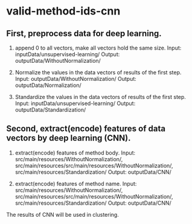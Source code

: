 # valid-method-ids-cnn

## First, preprocess data for deep learning.
1. append 0 to all vectors, make all vectors hold the same size.
Input: inputData/unsupervised-learning/
Output: outputData/WithoutNormalization/

2. Normalize the values in the data vectors of results of the first step.
Input: outputData/WithoutNormalization/
Output: outputData/Normalization/

3. Standardize the values in the data vectors of results of the first step.
Input: inputData/unsupervised-learning/
Output: outputData/Standardization/

## Second, extract(encode) features of data vectors by deep learning (CNN).
1. extract(encode) features of method body.
Input: src/main/resources/WithoutNormalization/, src/main/resources/src/main/resources/WithoutNormalization/, src/main/resources/Standardization/
Output: outputData/CNN/

2. extract(encode) features of method name.
Input: src/main/resources/WithoutNormalization/, src/main/resources/src/main/resources/WithoutNormalization/, src/main/resources/Standardization/
Output: outputData/CNN/

The results of CNN will be used in clustering.